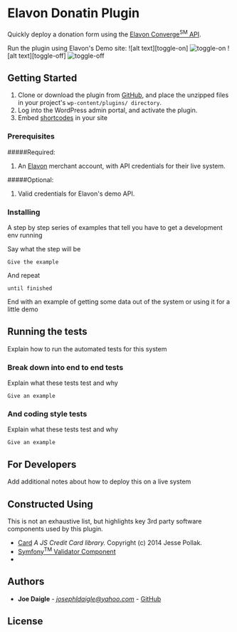# Elavon Donatin Plugin

Quickly deploy a donation form using the [Elavon Converge<sup>SM</sup> API](https://www.elavon.com/converge.html).
 
  
Run the plugin using Elavon's Demo site:
![alt text][toggle-on]
![toggle-on](https://drive.google.com/uc?id=1QCewn05Fp8N2oBkGZMCSGBlmteFub0AU)
![alt text][toggle-off]
![toggle-off](https://drive.google.com/uc?id=1DeM7EMNGQkgSylvvTiat_cZWAYRB4ub1)

## Getting Started

1. Clone or download the plugin from [GitHub](https://github.com/josephldaigle/elavon-donation.git), and place the unzipped files in your project's `wp-content/plugins/ directory`.
2. Log into the WordPress admin portal, and activate the plugin.
3. Embed [shortcodes](https://codex.wordpress.org/shortcode) in your site


### Prerequisites


#####Required:
1. An [Elavon](https://www.elavon.com/index.html) merchant account, with API credentials for their live system.

#####Optional:
1. Valid credentials for Elavon's demo API.


### Installing

A step by step series of examples that tell you have to get a development env running

Say what the step will be

```
Give the example
```

And repeat

```
until finished
```

End with an example of getting some data out of the system or using it for a little demo

## Running the tests

Explain how to run the automated tests for this system

### Break down into end to end tests

Explain what these tests test and why

```
Give an example
```

### And coding style tests

Explain what these tests test and why

```
Give an example
```

## For Developers

Add additional notes about how to deploy this on a live system

## Constructed Using
This is not an exhaustive list, but highlights key 3rd party software components used by this plugin.

* [Card](https://github.com/jessepollak/card) *A JS Credit Card library.* Copyright (c) 2014 Jesse Pollak.
* [Symfony<sup>TM</sup> Validator Component](https://symfony.com/components/Validator)
* 


## Authors

* **Joe Daigle** - *josephldaigle@yahoo.com* - [GitHub](https://github.com/josephldaigle)


## License